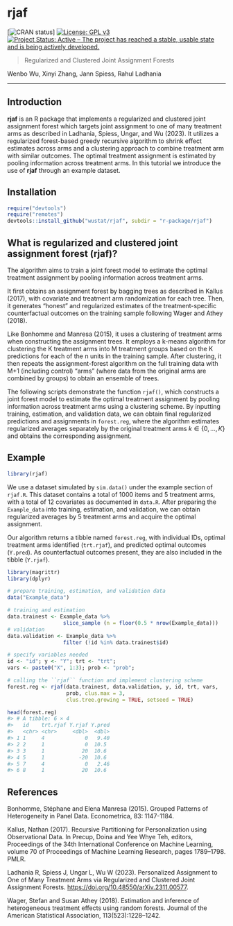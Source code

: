 
<!-- README.md is generated from README.Rmd. Please edit that file -->

# rjaf

<!-- badges: start -->

[![CRAN status](https://www.r-pkg.org/badges/version/rjaf)]
[![License: GPL
v3](https://img.shields.io/badge/License-GPLv3-blue.svg)](https://www.gnu.org/licenses/gpl-3.0)
[![Project Status: Active – The project has reached a stable, usable
state and is being actively
developed.](https://www.repostatus.org/badges/latest/active.svg)](https://www.repostatus.org/#active)
<!-- badges: end -->

> Regularized and Clustered Joint Assignment Forests

Wenbo Wu, Xinyi Zhang, Jann Spiess, Rahul Ladhania

------------------------------------------------------------------------

## Introduction

**rjaf** is an R package that implements a regularized and clustered
joint assignment forest which targets joint assignment to one of many
treatment arms as described in Ladhania, Spiess, Ungar, and Wu (2023).
It utilizes a regularized forest-based greedy recursive algorithm to
shrink effect estimates across arms and a clustering approach to combine
treatment arm with similar outcomes. The optimal treatment assignment is
estimated by pooling information across treatment arms. In this tutorial
we introduce the use of **rjaf** through an example dataset.

## Installation

``` r
require("devtools")
require("remotes")
devtools::install_github("wustat/rjaf", subdir = "r-package/rjaf")
```

## What is regularized and clustered joint assignment forest (rjaf)?

The algorithm aims to train a joint forest model to estimate the optimal
treatment assignment by pooling information across treatment arms.

It first obtains an assignment forest by bagging trees as described in
Kallus (2017), with covariate and treatment arm randomization for each
tree. Then, it generates “honest” and regularized estimates of the
treatment-specific counterfactual outcomes on the training sample
following Wager and Athey (2018).

Like Bonhomme and Manresa (2015), it uses a clustering of treatment arms
when constructing the assignment trees. It employs a k-means algorithm
for clustering the K treatment arms into M treatment groups based on the
K predictions for each of the n units in the training sample. After
clustering, it then repeats the assignment-forest algorithm on the full
training data with M+1 (including control) “arms” (where data from the
original arms are combined by groups) to obtain an ensemble of trees.

The following scripts demonstrate the function `rjaf()`, which
constructs a joint forest model to estimate the optimal treatment
assignment by pooling information across treatment arms using a
clustering scheme. By inputting training, estimation, and validation
data, we can obtain final regularized predictions and assignments in
`forest.reg`, where the algorithm estimates regularized averages
separately by the original treatment arms $k \in \{0,\ldots,K\}$ and
obtains the corresponding assignment.

## Example

``` r
library(rjaf)
```

We use a dataset simulated by `sim.data()` under the example section of
`rjaf.R`. This dataset contains a total of 1000 items and 5 treatment
arms, with a total of 12 covariates as documented in `data.R`. After
preparing the `Example_data` into training, estimation, and validation,
we can obtain regularized averages by 5 treatment arms and acquire the
optimal assignment.

Our algorithm returns a tibble named `forest.reg`, with individual IDs,
optimal treatment arms identified (`trt.rjaf`), and predicted optimal
outcomes (`Y.pred`). As counterfactual outcomes present, they are also
included in the tibble (`Y.rjaf`).

``` r
library(magrittr)
library(dplyr)

# prepare training, estimation, and validation data
data("Example_data")

# training and estimation
data.trainest <- Example_data %>% 
                  slice_sample (n = floor(0.5 * nrow(Example_data)))
# validation
data.validation <- Example_data %>% 
                  filter (!id %in% data.trainest$id)

# specify variables needed
id <- "id"; y <- "Y"; trt <- "trt";  
vars <- paste0("X", 1:3); prob <- "prob";

# calling the ``rjaf`` function and implement clustering scheme
forest.reg <- rjaf(data.trainest, data.validation, y, id, trt, vars, 
                   prob, clus.max = 3, 
                   clus.tree.growing = TRUE, setseed = TRUE)

head(forest.reg)
#> # A tibble: 6 × 4
#>   id    trt.rjaf Y.rjaf Y.pred
#>   <chr> <chr>     <dbl>  <dbl>
#> 1 1     4             0   9.40
#> 2 2     1             0  10.5 
#> 3 3     1            20  10.6 
#> 4 5     1           -20  10.6 
#> 5 7     4             0   2.46
#> 6 8     1            20  10.6
```

## References

Bonhomme, Stéphane and Elena Manresa (2015). Grouped Patterns of
Heterogeneity in Panel Data. Econometrica, 83: 1147-1184.

Kallus, Nathan (2017). Recursive Partitioning for Personalization using
Observational Data. In Precup, Doina and Yee Whye Teh, editors,
Proceedings of the 34th International Conference on Machine Learning,
volume 70 of Proceedings of Machine Learning Research, pages 1789–1798.
PMLR.

Ladhania R, Spiess J, Ungar L, Wu W (2023). Personalized Assignment to
One of Many Treatment Arms via Regularized and Clustered Joint
Assignment Forests. <https://doi.org/10.48550/arXiv.2311.00577>.

Wager, Stefan and Susan Athey (2018). Estimation and inference of
heterogeneous treatment effects using random forests. Journal of the
American Statistical Association, 113(523):1228–1242.
